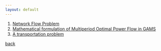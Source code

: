 ```yaml
---
layout: default
---
```


1. [Network Flow Problem](network_flow_problem)
2. [Mathematical formulation of Multiperiod Optimal Power Flow in GAMS](mopf)
3. [A transportation problem](lp_vs_mip)


[back](./)

